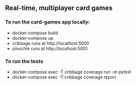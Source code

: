 ## Real-time, multiplayer card games

### To run the card-games app locally:
* docker-compose build
* docker-compose up
* cribbage runs at http://localhost:5000
* pinochle runs at http://localhost:5001

### To run the tests
* docker-compose exec -T cribbage coverage run -m  pytest
* docker-compose exec -T cribbage coverage report
